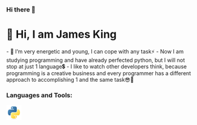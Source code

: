 ### Hi there 👋
<h1 align="centre">👋 Hi, I am James King</h1>
-  👀 I’m very energetic and young, I can cope with any task⚡
-  Now I am studying programming and have already perfected python, but I will not stop at just 1 language💲
-  I like to watch other developers think, because programming is a creative business and every programmer has a different approach to accomplishing 1 and the same task😎🎨
<h3 align="left">Languages and Tools:</h3>
<p align="left"><img src="https://raw.githubusercontent.com/devicons/devicon/master/icons/python/python-original.svg" alt="python" width="40" height="40"/> </a> <a href="https://reactjs.org/" target="_blank" rel="noreferrer"></p>

<!---
sadsoyboy332/sadsoyboy332 is a ✨ special ✨ repository because its `README.md` (this file) appears on your GitHub profile.
You can click the Preview link to take a look at your changes.
--->
